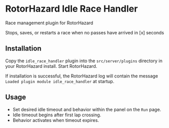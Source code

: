 # RotorHazard Idle Race Handler
Race management plugin for RotorHazard

Stops, saves, or restarts a race when no passes have arrived in [x] seconds

## Installation

Copy the `idle_race_handler` plugin into the `src/server/plugins` directory in your RotorHazard install. Start RotorHazard.

If installation is successful, the RotorHazard log will contain the message `Loaded plugin module idle_race_handler` at startup.

## Usage

- Set desired idle timeout and behavior within the panel on the `Run` page.
- Idle timeout begins after first lap crossing.
- Behavior activates when timeout expires.